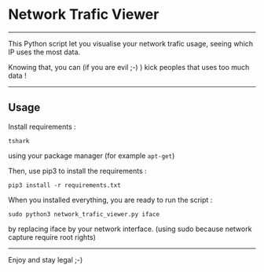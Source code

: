 # Network Trafic Viewer

---

This Python script let you visualise your network trafic usage, seeing which IP uses the most data.

Knowing that, you can (if you are evil ;-) ) kick peoples that uses too much data !

---

## Usage

Install requirements :

    tshark

using your package manager (for example `apt-get`)

Then, use pip3 to install the requirements :

    pip3 install -r requirements.txt

When you installed everything, you are ready to run the script :

    sudo python3 network_trafic_viewer.py iface

by replacing iface by your network interface. (using sudo because network capture require root rights)

---

Enjoy and stay legal ;-)